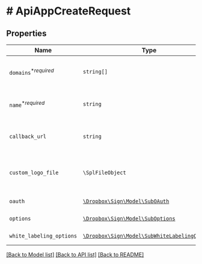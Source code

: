 # # ApiAppCreateRequest



## Properties

Name | Type | Description | Notes
------------ | ------------- | ------------- | -------------
| `domains`<sup>*_required_</sup> | ```string[]``` | REPLACE_ME_WITH_DESCRIPTION_BEGIN The domain names the ApiApp will be associated with. REPLACE_ME_WITH_DESCRIPTION_END |  |
| `name`<sup>*_required_</sup> | ```string``` | REPLACE_ME_WITH_DESCRIPTION_BEGIN The name you want to assign to the ApiApp. REPLACE_ME_WITH_DESCRIPTION_END |  |
| `callback_url` | ```string``` | REPLACE_ME_WITH_DESCRIPTION_BEGIN The URL at which the ApiApp should receive event callbacks. REPLACE_ME_WITH_DESCRIPTION_END |  |
| `custom_logo_file` | ```\SplFileObject``` | REPLACE_ME_WITH_DESCRIPTION_BEGIN An image file to use as a custom logo in embedded contexts. (Only applies to some API plans) REPLACE_ME_WITH_DESCRIPTION_END |  |
| `oauth` | [```\Dropbox\Sign\Model\SubOAuth```](SubOAuth.md) | REPLACE_ME_WITH_DESCRIPTION_BEGIN  REPLACE_ME_WITH_DESCRIPTION_END |  |
| `options` | [```\Dropbox\Sign\Model\SubOptions```](SubOptions.md) | REPLACE_ME_WITH_DESCRIPTION_BEGIN  REPLACE_ME_WITH_DESCRIPTION_END |  |
| `white_labeling_options` | [```\Dropbox\Sign\Model\SubWhiteLabelingOptions```](SubWhiteLabelingOptions.md) | REPLACE_ME_WITH_DESCRIPTION_BEGIN  REPLACE_ME_WITH_DESCRIPTION_END |  |

[[Back to Model list]](../../README.md#models) [[Back to API list]](../../README.md#endpoints) [[Back to README]](../../README.md)
